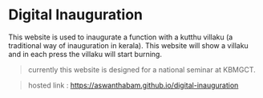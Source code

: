 # Digital Inauguration

This website is used to inaugurate a function with a kutthu villaku  (a traditional way of inauguration in kerala). This website will show a villaku and in each press the villaku will start burning.

> currently this website is designed for a national seminar at KBMGCT.

> hosted link : https://aswanthabam.github.io/digital-inauguration
